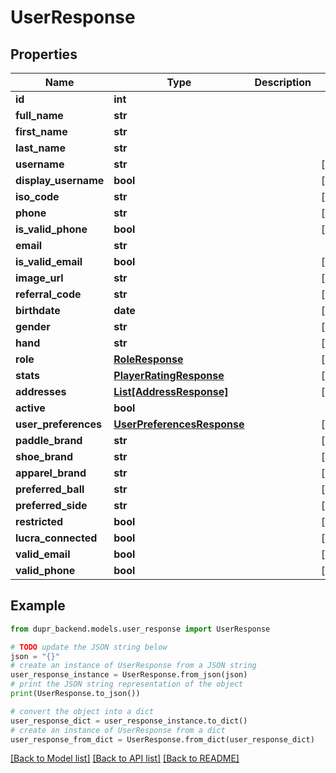 # UserResponse


## Properties

Name | Type | Description | Notes
------------ | ------------- | ------------- | -------------
**id** | **int** |  | 
**full_name** | **str** |  | 
**first_name** | **str** |  | 
**last_name** | **str** |  | 
**username** | **str** |  | [optional] 
**display_username** | **bool** |  | [optional] 
**iso_code** | **str** |  | [optional] 
**phone** | **str** |  | [optional] 
**is_valid_phone** | **bool** |  | [optional] 
**email** | **str** |  | 
**is_valid_email** | **bool** |  | [optional] 
**image_url** | **str** |  | [optional] 
**referral_code** | **str** |  | [optional] 
**birthdate** | **date** |  | [optional] 
**gender** | **str** |  | [optional] 
**hand** | **str** |  | [optional] 
**role** | [**RoleResponse**](RoleResponse.md) |  | [optional] 
**stats** | [**PlayerRatingResponse**](PlayerRatingResponse.md) |  | [optional] 
**addresses** | [**List[AddressResponse]**](AddressResponse.md) |  | [optional] 
**active** | **bool** |  | 
**user_preferences** | [**UserPreferencesResponse**](UserPreferencesResponse.md) |  | [optional] 
**paddle_brand** | **str** |  | [optional] 
**shoe_brand** | **str** |  | [optional] 
**apparel_brand** | **str** |  | [optional] 
**preferred_ball** | **str** |  | [optional] 
**preferred_side** | **str** |  | [optional] 
**restricted** | **bool** |  | [optional] 
**lucra_connected** | **bool** |  | [optional] 
**valid_email** | **bool** |  | [optional] 
**valid_phone** | **bool** |  | [optional] 

## Example

```python
from dupr_backend.models.user_response import UserResponse

# TODO update the JSON string below
json = "{}"
# create an instance of UserResponse from a JSON string
user_response_instance = UserResponse.from_json(json)
# print the JSON string representation of the object
print(UserResponse.to_json())

# convert the object into a dict
user_response_dict = user_response_instance.to_dict()
# create an instance of UserResponse from a dict
user_response_from_dict = UserResponse.from_dict(user_response_dict)
```
[[Back to Model list]](../README.md#documentation-for-models) [[Back to API list]](../README.md#documentation-for-api-endpoints) [[Back to README]](../README.md)


